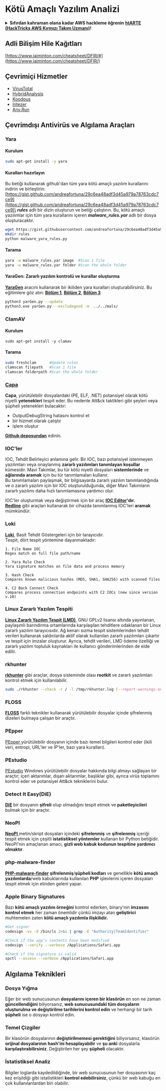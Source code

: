 # Kötü Amaçlı Yazılım Analizi

<details>

<summary><strong>Sıfırdan kahraman olana kadar AWS hackleme öğrenin</strong> <a href="https://training.hacktricks.xyz/courses/arte"><strong>htARTE (HackTricks AWS Kırmızı Takım Uzmanı)</strong></a><strong>!</strong></summary>

HackTricks'ı desteklemenin diğer yolları:

* **Şirketinizi HackTricks'te reklamınızı görmek istiyorsanız** veya **HackTricks'i PDF olarak indirmek istiyorsanız** [**ABONELİK PLANLARI**]'na göz atın (https://github.com/sponsors/carlospolop)!
* [**Resmi PEASS & HackTricks ürünlerini**](https://peass.creator-spring.com) edinin
* [**PEASS Ailesi'ni**](https://opensea.io/collection/the-peass-family) keşfedin, özel [**NFT'lerimiz**](https://opensea.io/collection/the-peass-family) koleksiyonumuz
* **Katılın** 💬 [**Discord grubuna**](https://discord.gg/hRep4RUj7f) veya [**telegram grubuna**](https://t.me/peass) veya bizi **Twitter** 🐦 [**@hacktricks_live**](https://twitter.com/hacktricks_live)** takip edin.**
* **Hacking püf noktalarınızı paylaşarak PR'lar göndererek** [**HackTricks**](https://github.com/carlospolop/hacktricks) ve [**HackTricks Cloud**](https://github.com/carlospolop/hacktricks-cloud) github depolarına katkıda bulunun.

</details>

## Adli Bilişim Hile Kağıtları

[https://www.jaiminton.com/cheatsheet/DFIR/#](https://www.jaiminton.com/cheatsheet/DFIR/)

## Çevrimiçi Hizmetler

* [VirusTotal](https://www.virustotal.com/gui/home/upload)
* [HybridAnalysis](https://www.hybrid-analysis.com)
* [Koodous](https://koodous.com)
* [Intezer](https://analyze.intezer.com)
* [Any.Run](https://any.run/)

## Çevrimdışı Antivirüs ve Algılama Araçları

### Yara

#### Kurulum
```bash
sudo apt-get install -y yara
```
#### Kuralları hazırlayın

Bu betiği kullanarak github'dan tüm yara kötü amaçlı yazılım kurallarını indirin ve birleştirin: [https://gist.github.com/andreafortuna/29c6ea48adf3d45a979a78763cdc7ce9](https://gist.github.com/andreafortuna/29c6ea48adf3d45a979a78763cdc7ce9)\
_**rules**_ adlı bir dizin oluşturun ve betiği çalıştırın. Bu, kötü amaçlı yazılımlar için tüm yara kurallarını içeren _**malware\_rules.yar**_ adlı bir dosya oluşturacaktır.
```bash
wget https://gist.githubusercontent.com/andreafortuna/29c6ea48adf3d45a979a78763cdc7ce9/raw/4ec711d37f1b428b63bed1f786b26a0654aa2f31/malware_yara_rules.py
mkdir rules
python malware_yara_rules.py
```
#### Tarama
```bash
yara -w malware_rules.yar image  #Scan 1 file
yara -w malware_rules.yar folder #Scan the whole folder
```
#### YaraGen: Zararlı yazılım kontrolü ve kurallar oluşturma

[**YaraGen**](https://github.com/Neo23x0/yarGen) aracını kullanarak bir ikiliden yara kuralları oluşturabilirsiniz. Bu eğitimlere göz atın: [**Bölüm 1**](https://www.nextron-systems.com/2015/02/16/write-simple-sound-yara-rules/), [**Bölüm 2**](https://www.nextron-systems.com/2015/10/17/how-to-write-simple-but-sound-yara-rules-part-2/), [**Bölüm 3**](https://www.nextron-systems.com/2016/04/15/how-to-write-simple-but-sound-yara-rules-part-3/)
```bash
python3 yarGen.py --update
python3.exe yarGen.py --excludegood -m  ../../mals/
```
### ClamAV

#### Kurulum
```
sudo apt-get install -y clamav
```
#### Tarama
```bash
sudo freshclam      #Update rules
clamscan filepath   #Scan 1 file
clamscan folderpath #Scan the whole folder
```
### [Capa](https://github.com/mandiant/capa)

**Capa**, yürütülebilir dosyalardaki (PE, ELF, .NET) potansiyel olarak kötü niyetli **yetenekleri** tespit eder. Bu nedenle Att\&ck taktikleri gibi şeyleri veya şüpheli yetenekleri bulacaktır:

- OutputDebugString hatasını kontrol et
- bir hizmet olarak çalıştır
- işlem oluştur

[**Github deposundan**](https://github.com/mandiant/capa) edinin.

### IOC'ler

IOC, Tehdit Belirleyici anlamına gelir. Bir IOC, bazı potansiyel istenmeyen yazılımları veya onaylanmış **zararlı yazılımları tanımlayan koşullar** kümesidir. Mavi Takımlar, bu tür kötü niyetli dosyaları **sistemlerinde** ve **ağlarında aramak** için bu tür tanımlamaları kullanır.\
Bu tanımlamaları paylaşmak, bir bilgisayarda zararlı yazılım tanımlandığında ve o zararlı yazılım için bir IOC oluşturulduğunda, diğer Mavi Takımların zararlı yazılımı daha hızlı tanımlamasına yardımcı olur.

IOC'ler oluşturmak veya değiştirmek için bir araç [**IOC Editor**](https://www.fireeye.com/services/freeware/ioc-editor.html)**'dır.**\
[**Redline**](https://www.fireeye.com/services/freeware/redline.html) gibi araçları kullanarak bir cihazda tanımlanmış IOC'leri **aramak** mümkündür.

### Loki

[**Loki**](https://github.com/Neo23x0/Loki), Basit Tehdit Göstergeleri için bir tarayıcıdır.\
Tespit, dört tespit yöntemine dayanmaktadır:
```
1. File Name IOC
Regex match on full file path/name

2. Yara Rule Check
Yara signature matches on file data and process memory

3. Hash Check
Compares known malicious hashes (MD5, SHA1, SHA256) with scanned files

4. C2 Back Connect Check
Compares process connection endpoints with C2 IOCs (new since version v.10)
```
### Linux Zararlı Yazılım Tespiti

[**Linux Zararlı Yazılım Tespit (LMD)**](https://www.rfxn.com/projects/linux-malware-detect/), GNU GPLv2 lisansı altında yayınlanan, paylaşımlı barındırma ortamlarında karşılaşılan tehditlere odaklanan bir Linux zararlı yazılım tarayıcısıdır. Ağ kenarı sızma tespit sistemlerinden tehdit verileri kullanarak saldırılarda aktif olarak kullanılan zararlı yazılımları çıkartır ve tespit için imzalar oluşturur. Ayrıca, tehdit verileri, LMD ödeme özelliği ve zararlı yazılım topluluk kaynakları ile kullanıcı gönderimlerinden de elde edilir.

### rkhunter

[**rkhunter**](http://rkhunter.sourceforge.net) gibi araçlar, dosya sisteminde olası **rootkit** ve zararlı yazılımları kontrol etmek için kullanılabilir.
```bash
sudo ./rkhunter --check -r / -l /tmp/rkhunter.log [--report-warnings-only] [--skip-keypress]
```
### FLOSS

[**FLOSS**](https://github.com/mandiant/flare-floss) farklı teknikler kullanarak yürütülebilir dosyalar içinde şifrelenmiş dizeleri bulmaya çalışan bir araçtır.

### PEpper

[PEpper ](https://github.com/Th3Hurrican3/PEpper) yürütülebilir dosyanın içinde bazı temel bilgileri kontrol eder (ikili veri, entropi, URL'ler ve IP'ler, bazı yara kuralları).

### PEstudio

[PEstudio](https://www.winitor.com/download) Windows yürütülebilir dosyalar hakkında bilgi almayı sağlayan bir araçtır; içeri aktarımlar, dışarı aktarımlar, başlıklar gibi, ayrıca virüs toplamını kontrol eder ve potansiyel Att\&ck tekniklerini bulur.

### Detect It Easy(DiE)

[**DiE**](https://github.com/horsicq/Detect-It-Easy/) bir dosyanın **şifreli** olup olmadığını tespit etmek ve **paketleyicileri** bulmak için bir araçtır.

### NeoPI

[**NeoPI** ](https://github.com/CiscoCXSecurity/NeoPI) metin/skript dosyaları içindeki **şifrelenmiş** ve **şifrelenmiş** içeriği tespit etmek için çeşitli **istatistiksel yöntemler** kullanan bir Python betiğidir. NeoPI'nin amaçlanan amacı, **gizli web kabuk kodunun tespitine yardımcı olmaktır**.

### **php-malware-finder**

[**PHP-malware-finder**](https://github.com/nbs-system/php-malware-finder) **şifrelenmiş**/**şüpheli kodları** ve genellikle **kötü amaçlı yazılımlarda**/web kabuklarında kullanılan **PHP** işlevlerini içeren dosyaları tespit etmek için elinden geleni yapar.

### Apple Binary Signatures

Bazı **kötü amaçlı yazılım örneğini** kontrol ederken, binary'nin **imzasını kontrol etmek** her zaman önemlidir çünkü imzayı atan **geliştirici** muhtemelen zaten **kötü amaçlı yazılımla ilişkilidir.**
```bash
#Get signer
codesign -vv -d /bin/ls 2>&1 | grep -E "Authority|TeamIdentifier"

#Check if the app’s contents have been modified
codesign --verify --verbose /Applications/Safari.app

#Check if the signature is valid
spctl --assess --verbose /Applications/Safari.app
```
## Algılama Teknikleri

### Dosya Yığma

Eğer bir web sunucusunun **dosyalarını içeren bir klasörün** en son ne zaman **güncellendiğini** biliyorsanız, **web sunucusundaki tüm dosyaların oluşturulma ve değiştirilme tarihlerini kontrol edin** ve herhangi bir tarih **şüpheli** ise o dosyayı kontrol edin.

### Temel Çizgiler

Bir klasörün dosyalarının **değiştirilmemesi gerektiğini** biliyorsanız, klasörün **orijinal dosyalarının** **hash'ini hesaplayabilir** ve **şu anki** dosyalarla **karşılaştırabilirsiniz**. Değiştirilen her şey **şüpheli** olacaktır.

### İstatistiksel Analiz

Bilgiler loglarda kaydedildiğinde, bir web sunucusunun her dosyasının kaç kez erişildiği gibi istatistikleri **kontrol edebilirsiniz**, çünkü bir web kabuğu en çok kullanılanlardan biri olabilir.
